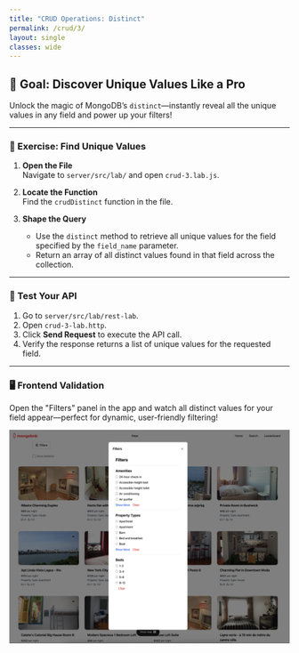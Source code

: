 ```yaml
---
title: "CRUD Operations: Distinct"
permalink: /crud/3/
layout: single
classes: wide
---
```


## 🚀 Goal: Discover Unique Values Like a Pro

Unlock the magic of MongoDB’s `distinct`—instantly reveal all the unique values in any field and power up your filters!

---

### 🧩 Exercise: Find Unique Values

1. **Open the File**  
   Navigate to `server/src/lab/` and open `crud-3.lab.js`.

2. **Locate the Function**  
   Find the `crudDistinct` function in the file.

3. **Shape the Query**  
   - Use the `distinct` method to retrieve all unique values for the field specified by the `field_name` parameter.
   - Return an array of all distinct values found in that field across the collection.

---

### 🚦 Test Your API

1. Go to `server/src/lab/rest-lab`.
2. Open `crud-3-lab.http`.
3. Click **Send Request** to execute the API call.
4. Verify the response returns a list of unique values for the requested field.

---

### 🖥️ Frontend Validation

Open the "Filters" panel in the app and watch all distinct values for your field appear—perfect for dynamic, user-friendly filtering!

![crud-3-lab](../../assets/images/crud-3-lab.png)
